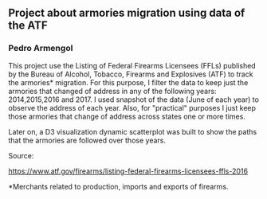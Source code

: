 ## Project about armories migration using data of the ATF
### Pedro Armengol

This project use the Listing of Federal Firearms Licensees (FFLs) published by the Bureau of Alcohol, Tobacco, 
Firearms and Explosives (ATF) to track the armories* migration.
For this purpose, I filter the data to keep just the armories that changed of address in any of the following years: 2014,2015,2016 and 2017. 
I used snapshot of the data (June of each year) to observe the address of each year. Also, for "practical" purposes
I just keep those armories that change of address across states one or more times. 

Later on, a D3 visualization dynamic scatterplot was built to show the paths that the armories are followed over those years.

Source:

https://www.atf.gov/firearms/listing-federal-firearms-licensees-ffls-2016

*Merchants related to production, imports and exports of firearms.
